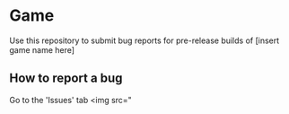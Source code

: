 Game
==============
Use this repository to submit bug reports for pre-release builds of \[insert game name here]

## How to report a bug
Go to the 'Issues' tab
<img src="
